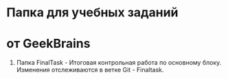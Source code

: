 # Папка для учебных заданий #
# от GeekBrains #

1. Папка FinalTask - Итоговая контрольная работа по основному блоку.
    Изменения отслеживаются в ветке Git - Finaltask.